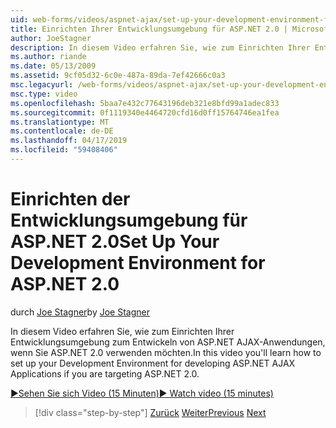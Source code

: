 ```yaml
---
uid: web-forms/videos/aspnet-ajax/set-up-your-development-environment-for-aspnet-20
title: Einrichten Ihrer Entwicklungsumgebung für ASP.NET 2.0 | Microsoft-Dokumentation
author: JoeStagner
description: In diesem Video erfahren Sie, wie zum Einrichten Ihrer Entwicklungsumgebung zum Entwickeln von ASP.NET AJAX-Anwendungen, wenn Sie ASP.NET 2.0 verwenden möchten.
ms.author: riande
ms.date: 05/13/2009
ms.assetid: 9cf05d32-6c0e-487a-89da-7ef42666c0a3
msc.legacyurl: /web-forms/videos/aspnet-ajax/set-up-your-development-environment-for-aspnet-20
msc.type: video
ms.openlocfilehash: 5baa7e432c77643196deb321e8bfd99a1adec833
ms.sourcegitcommit: 0f1119340e4464720cfd16d0ff15764746ea1fea
ms.translationtype: MT
ms.contentlocale: de-DE
ms.lasthandoff: 04/17/2019
ms.locfileid: "59408406"
---
```

# <a name="set-up-your-development-environment-for-aspnet-20"></a><span data-ttu-id="5b2ae-103">Einrichten der Entwicklungsumgebung für ASP.NET 2.0</span><span class="sxs-lookup"><span data-stu-id="5b2ae-103">Set Up Your Development Environment for ASP.NET 2.0</span></span>

<span data-ttu-id="5b2ae-104">durch [Joe Stagner](https://github.com/JoeStagner)</span><span class="sxs-lookup"><span data-stu-id="5b2ae-104">by [Joe Stagner](https://github.com/JoeStagner)</span></span>

<span data-ttu-id="5b2ae-105">In diesem Video erfahren Sie, wie zum Einrichten Ihrer Entwicklungsumgebung zum Entwickeln von ASP.NET AJAX-Anwendungen, wenn Sie ASP.NET 2.0 verwenden möchten.</span><span class="sxs-lookup"><span data-stu-id="5b2ae-105">In this video you'll learn how to set up your Development Environment for developing ASP.NET AJAX Applications if you are targeting ASP.NET 2.0.</span></span>

[<span data-ttu-id="5b2ae-106">&#9654;Sehen Sie sich Video (15 Minuten)</span><span class="sxs-lookup"><span data-stu-id="5b2ae-106">&#9654; Watch video (15 minutes)</span></span>](https://channel9.msdn.com/Blogs/ASP-NET-Site-Videos/set-up-your-development-environment-for-aspnet-20)

> [!div class="step-by-step"]
> <span data-ttu-id="5b2ae-107">[Zurück](set-up-your-development-environment-for-aspnet-35.md)
> [Weiter](how-do-i-customize-error-handling-for-the-aspnet-ajax-updatepanel.md)</span><span class="sxs-lookup"><span data-stu-id="5b2ae-107">[Previous](set-up-your-development-environment-for-aspnet-35.md)
[Next](how-do-i-customize-error-handling-for-the-aspnet-ajax-updatepanel.md)</span></span>
